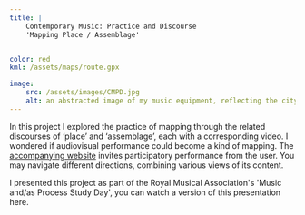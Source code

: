 ```yaml
---
title: | 
    Contemporary Music: Practice and Discourse
    'Mapping Place / Assemblage'


color: red
kml: /assets/maps/route.gpx

image:
    src: /assets/images/CMPD.jpg
    alt: an abstracted image of my music equipment, reflecting the city lights
---
```

In this project I explored the practice of mapping through the related discourses of ‘place’ and ‘assemblage’, each with a corresponding video. I wondered if audiovisual performance could become a kind of mapping. The [accompanying website][website] invites participatory performance from the user. You may navigate different directions, combining various views of its content.

I presented this project as part of the Royal Musical Association's 'Music and/as Process Study Day', you can watch a version of this presentation here.

[website]:https://montywilliams.hotglue.me/cmpd/